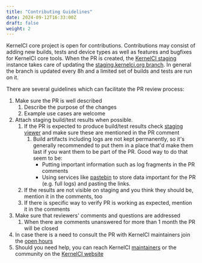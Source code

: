 ```yaml
---
title: "Contributing Guidelines"
date: 2024-09-12T16:33:00Z
draft: false
weight: 2
---
```


KernelCI core project is open for contributions. Contributions may consist of
adding new builds, tests and device types as well as features and bugfixes for
KernelCI core tools.
When the PR is created, the [KernelCI staging](https://kernelci.org/docs/instances/staging)
instance takes care of updating the [staging.kernelci.org branch](https://github.com/kernelci/kernelci-core/tree/staging.kernelci.org).
In general the branch is updated every 8h and a limited set of builds and tests
are run on it.

There are several guidelines which can facilitate the PR review process:

1. Make sure the PR is well described
   1. Describe the purpose of the changes
   2. Example use cases are welcome
2. Attach staging build/test results when possible.
   1. If the PR is expected to produce build/test results
   check [staging viewer](https://staging.kernelci.org:9000/viewer) and make sure these are mentioned in the PR comment
      1. Build artifacts including logs are not kept permanently, so it's generally recommended to put them in a place that'd make them last if you want them to be part of the PR. Good way to do that seem to be:
         * Putting important information such as log fragments in the PR comments
         * Using services like [pastebin](https://pastebin.com/) to store data important for the PR (e.g. full logs) and pasting the links.
   2. If the results are not visible on staging and you think they should be, mention it in the comments, too
   3. If there is specific way to verify PR is working as expected, mention it in the comments
3. Make sure that reviewers' comments and questions are addressed
   1. When there are comments unanswered for more than 1 month the PR will be closed
4. In case there is a need to consult the PR with KernelCI maintainers join the [open hours](https://docs.kernelci.org/org/#open-hours)
5. Should you need help, you can reach KernelCI [maintainers](/org/maintainers/) or the community on the [KernelCI website](https://kernelci.org/community-contact/)
